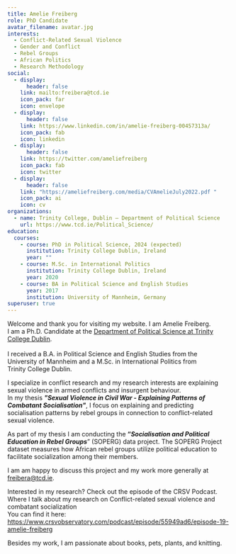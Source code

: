 ```yaml
---
title: Amelie Freiberg
role: PhD Candidate
avatar_filename: avatar.jpg
interests:
  - Conflict-Related Sexual Violence
  - Gender and Conflict
  - Rebel Groups
  - African Politics
  - Research Methodology
social:
  - display:
      header: false
    link: mailto:freibera@tcd.ie
    icon_pack: far
    icon: envelope
  - display:
      header: false
    link: https://www.linkedin.com/in/amelie-freiberg-00457313a/
    icon_pack: fab
    icon: linkedin
  - display:
      header: false
    link: https://twitter.com/ameliefreiberg
    icon_pack: fab
    icon: twitter
  - display:
      header: false
    link: "https://ameliefreiberg.com/media/CVAmelieJuly2022.pdf "
    icon_pack: ai
    icon: cv
organizations:
  - name: Trinity College, Dublin – Department of Political Science
    url: https://www.tcd.ie/Political_Science/
education:
  courses:
    - course: PhD in Political Science, 2024 (expected)
      institution: Trinity College Dublin, Ireland
      year: ""
    - course: M.Sc. in International Politics
      institution: Trinity College Dublin, Ireland
      year: 2020
    - course: BA in Political Science and English Studies
      year: 2017
      institution: University of Mannheim, Germany
superuser: true
---
```

<!--StartFragment-->

Welcome and thank you for visiting my website. I am Amelie Freiberg.\
I am a Ph.D. Candidate at the [Department of Political Science at Trinity College Dublin](https://www.tcd.ie/Political_Science/).\
\
I received a B.A. in Political Science and English Studies from the\
University of Mannheim and a M.Sc. in International Politics from\
Trinity College Dublin.

I specialize in conflict research and my research interests are explaining sexual violence in armed conflicts and insurgent behaviour.\
In my thesis ***"*Sexual Violence in Civil War - Explaining Patterns of Combatant Socialisation*"***, I focus on explaining and predicting socialisation patterns by rebel groups in connection to conflict-related sexual violence.

As part of my thesis I am conducting the **“*Socialisation and Political Education in Rebel Groups***” (SOPERG) data project. The SOPERG Project dataset measures how African rebel groups utilize political education to facilitate socialization among their members. 

I am am happy to discuss this project and my work more generally at freibera@tcd.ie. 

Interested in my research? Check out the episode of the CRSV Podcast. Where I talk about my research on Conflict-related sexual violence and combatant socialization\
You can find it here: <https://www.crsvobservatory.com/podcast/episode/55949ad6/episode-19-amelie-freiberg>

Besides my work, I am passionate about books, pets, plants, and knitting.

<!--EndFragment-->